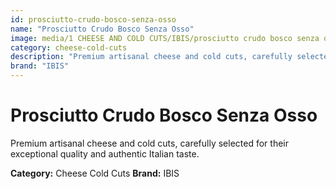 ```yaml
---
id: prosciutto-crudo-bosco-senza-osso
name: "Prosciutto Crudo Bosco Senza Osso"
image: media/1 CHEESE AND COLD CUTS/IBIS/prosciutto crudo bosco senza osso.jpg
category: cheese-cold-cuts
description: "Premium artisanal cheese and cold cuts, carefully selected for their exceptional quality and authentic Italian taste."
brand: "IBIS"
---
```


# Prosciutto Crudo Bosco Senza Osso

Premium artisanal cheese and cold cuts, carefully selected for their exceptional quality and authentic Italian taste.

**Category:** Cheese Cold Cuts
**Brand:** IBIS
